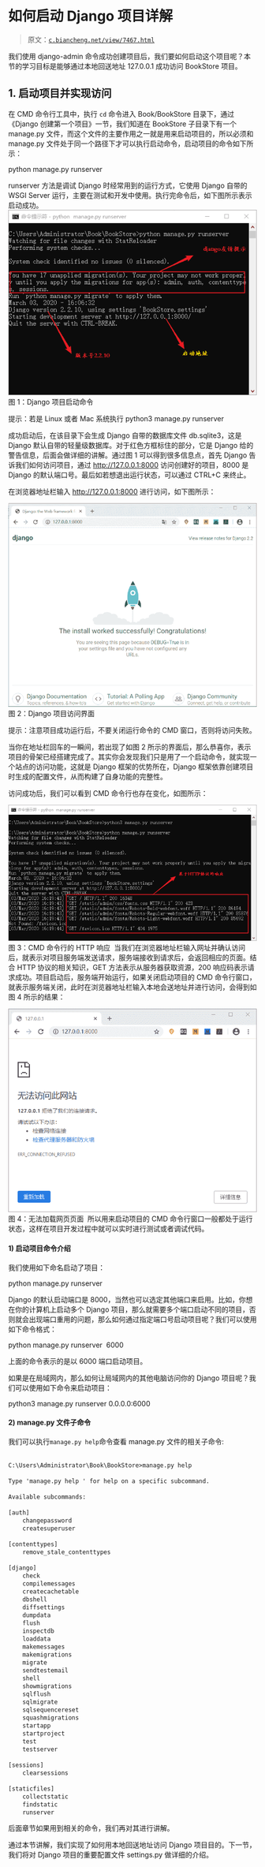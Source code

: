 # 如何启动 Django 项目详解

> 原文：[`c.biancheng.net/view/7467.html`](http://c.biancheng.net/view/7467.html)

我们使用 django-admin 命令成功创建项目后，我们要如何启动这个项目呢？本节的学习目标是能够通过本地回送地址 127.0.0.1 成功访问 BookStore 项目。

## 1\. 启动项目并实现访问

在 CMD 命令行工具中，执行 `cd` 命令进入 Book/BookStore 目录下，通过《Django 创建第一个项目》一节，我们知道在 BookStore 子目录下有一个 manage.py 文件，而这个文件的主要作用之一就是用来启动项目的，所以必须和 manage.py 文件处于同一个路径下才可以执行启动命令，启动项目的命令如下所示：

python manage.py runserver

runserver 方法是调试 Django 时经常用到的运行方式，它使用 Django 自带的 WSGI Server 运行，主要在测试和开发中使用。执行完命令后，如下图所示表示启动成功。
![启动 Django 项目](img/df3676022d53aba79d8ab49bdd299b45.png)
图 1：Django 项目启动命令

提示：若是 Linux 或者 Mac 系统执行 python3 manage.py runserver

成功启动后，在该目录下会生成 Django 自带的数据库文件 db.sqlite3，这是 Django 默认自带的轻量级数据库。对于红色方框标住的部分，它是 Django 给的警告信息，后面会做详细的讲解。通过图 1 可以得到很多信息点，首先 Django 告诉我们如何访问项目，通过 http://127.0.0.1:8000 访问创建好的项目，8000 是 Django 的默认端口号。最后如若想退出运行状态，可以通过 CTRL+C 来终止。

在浏览器地址栏输入 http://127.0.0.1:8000 进行访问，如下图所示：

![django2,0](img/fb172a987cfc559fef76732c30c8b12b.png)
图 2：Django 项目访问界面

提示：注意项目成功运行后，不要关闭运行命令的 CMD 窗口，否则将访问失败。

当你在地址栏回车的一瞬间，若出现了如图 2 所示的界面后，那么恭喜你，表示项目的骨架已经搭建完成了。其实你会发现我们只是用了一个启动命令，就实现一个站点的访问功能，这就是 Django 框架的优势所在，Django 框架依靠创建项目时生成的配置文件，从而构建了自身功能的完整性。

访问成功后，我们可以看到 CMD 命令行也存在变化，如图所示：

![CMD 命令行 HTTP 通讯信息](img/b8c5aba22abd3d152b657c0847914046.png)
图 3：CMD 命令行的 HTTP 响应
 当我们在浏览器地址栏输入网址并确认访问后，就表示对项目服务端发送请求，服务端接收到请求后，会返回相应的页面。结合 HTTP 协议的相关知识，GET 方法表示从服务器获取资源，200 响应码表示请求成功。项目启动后，服务端开始运行，如果关闭启动项目的 CMD 命令行窗口，就表示服务端关闭，此时在浏览器地址栏输入本地会送地址并进行访问，会得到如图 4 所示的结果：

![无法加载](img/20999b611cb9f494978014620b312cb5.png)
图 4：无法加载网页页面
 所以用来启动项目的 CMD 命令行窗口一般都处于运行状态，这样在项目开发过程中就可以实时进行测试或者调试代码。

#### 1) 启动项目命令介绍

我们使用如下命名启动了项目：

python manage.py runserver

Django 的默认启动端口是 8000，当然也可以选定其他端口来启用。比如，你想在你的计算机上启动多个 Django 项目，那么就需要多个端口启动不同的项目，否则就会出现端口重用的问题，那么如何通过指定端口号启动项目呢？我们可以使用如下命令格式：

python manage.py runserver  6000

上面的命令表示的是以 6000 端口启动项目。

如果是在局域网内，那么如何让局域网内的其他电脑访问你的 Django 项目呢？我们可以使用如下命令来启动项目：

python3 manage.py runserver 0.0.0.0:6000 

#### 2) manage.py 文件子命令

我们可以执行`manage.py help`命令查看 manage.py 文件的相关子命令:

```

C:\Users\Administrator\Book\BookStore>manage.py help

Type 'manage.py help ' for help on a specific subcommand.

Available subcommands:

[auth]
    changepassword
    createsuperuser

[contenttypes]
    remove_stale_contenttypes

[django]
    check
    compilemessages
    createcachetable
    dbshell
    diffsettings
    dumpdata
    flush
    inspectdb
    loaddata
    makemessages
    makemigrations
    migrate
    sendtestemail
    shell
    showmigrations
    sqlflush
    sqlmigrate
    sqlsequencereset
    squashmigrations
    startapp
    startproject
    test
    testserver

[sessions]
    clearsessions

[staticfiles]
    collectstatic
    findstatic
    runserver
```

后面章节如果用到相关的命令，我们再对其进行讲解。

通过本节讲解，我们实现了如何用本地回送地址访问 Django 项目目的。下一节，我们将对 Django 项目的重要配置文件 settings.py 做详细的介绍。